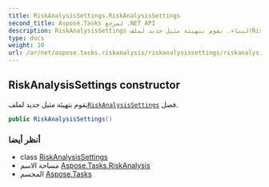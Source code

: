 ```yaml
---
title: RiskAnalysisSettings.RiskAnalysisSettings
second_title: Aspose.Tasks لمرجع .NET API
description: RiskAnalysisSettings البناء. يقوم بتهيئة مثيل جديد لملفRiskAnalysisSettings فصل.
type: docs
weight: 10
url: /ar/net/aspose.tasks.riskanalysis/riskanalysissettings/riskanalysissettings/
---
```

## RiskAnalysisSettings constructor

يقوم بتهيئة مثيل جديد لملف[`RiskAnalysisSettings`](../) فصل.

```csharp
public RiskAnalysisSettings()
```

### أنظر أيضا

* class [RiskAnalysisSettings](../)
* مساحة الاسم [Aspose.Tasks.RiskAnalysis](../../riskanalysissettings/)
* المجسم [Aspose.Tasks](../../../)


